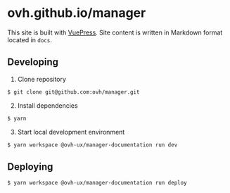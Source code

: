# ovh.github.io/manager

This site is built with [VuePress][]. Site content is written in Markdown format located in `docs`.

## Developing

1. Clone repository

```sh
$ git clone git@github.com:ovh/manager.git
```

2. Install dependencies

```sh
$ yarn
```

3. Start local development environment

```sh
$ yarn workspace @ovh-ux/manager-documentation run dev
```

## Deploying

```sh
$ yarn workspace @ovh-ux/manager-documentation run deploy
```

[VuePress]: https://vuepress.vuejs.org/
